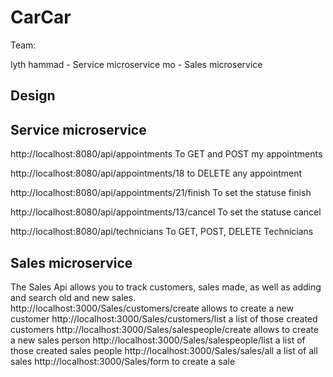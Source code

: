 # CarCar

Team:

lyth hammad - Service microservice
mo - Sales microservice

## Design

## Service microservice
http://localhost:8080/api/appointments To GET and POST my appointments


http://localhost:8080/api/appointments/18 to DELETE any appointment


http://localhost:8080/api/appointments/21/finish To set the statuse finish

http://localhost:8080/api/appointments/13/cancel To set the statuse cancel

http://localhost:8080/api/technicians
To GET, POST, DELETE Technicians


## Sales microservice

The Sales Api allows you to track customers, sales made, as well as adding and search old and new sales.
http://localhost:3000/Sales/customers/create allows to create a new customer
http://localhost:3000/Sales/customers/list a list of those created customers
http://localhost:3000/Sales/salespeople/create allows to create a new sales person
http://localhost:3000/Sales/salespeople/list a list of those created sales people
http://localhost:3000/Sales/sales/all a list of all sales
http://localhost:3000/Sales/form to create a sale
